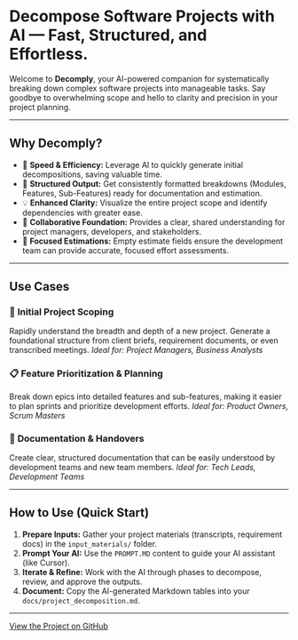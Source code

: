 # Decompose Software Projects with AI — Fast, Structured, and Effortless.

Welcome to **Decomply**, your AI-powered companion for systematically breaking down complex software projects into manageable tasks. Say goodbye to overwhelming scope and hello to clarity and precision in your project planning.

---

## Why Decomply?

*   🚀 **Speed & Efficiency:** Leverage AI to quickly generate initial decompositions, saving valuable time.
*   🧩 **Structured Output:** Get consistently formatted breakdowns (Modules, Features, Sub-Features) ready for documentation and estimation.
*   💡 **Enhanced Clarity:** Visualize the entire project scope and identify dependencies with greater ease.
*   🤝 **Collaborative Foundation:** Provides a clear, shared understanding for project managers, developers, and stakeholders.
*   🎯 **Focused Estimations:** Empty estimate fields ensure the development team can provide accurate, focused effort assessments.

---

## Use Cases

### 🎯 **Initial Project Scoping**
Rapidly understand the breadth and depth of a new project. Generate a foundational structure from client briefs, requirement documents, or even transcribed meetings.
*Ideal for: Project Managers, Business Analysts*

### 📋 **Feature Prioritization & Planning**
Break down epics into detailed features and sub-features, making it easier to plan sprints and prioritize development efforts.
*Ideal for: Product Owners, Scrum Masters*

### 📄 **Documentation & Handovers**
Create clear, structured documentation that can be easily understood by development teams and new team members.
*Ideal for: Tech Leads, Development Teams*

---

## How to Use (Quick Start)

1.  **Prepare Inputs:** Gather your project materials (transcripts, requirement docs) in the `input_materials/` folder.
2.  **Prompt Your AI:** Use the `PROMPT.MD` content to guide your AI assistant (like Cursor).
3.  **Iterate & Refine:** Work with the AI through phases to decompose, review, and approve the outputs.
4.  **Document:** Copy the AI-generated Markdown tables into your `docs/project_decomposition.md`.

---

[View the Project on GitHub](https://github.com/vladimirterehoff/decomply) 